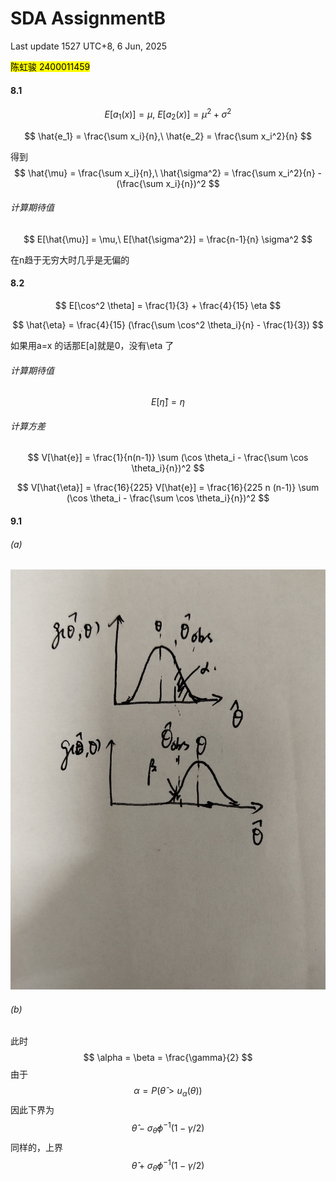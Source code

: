 # SDA AssignmentB

Last update 1527 UTC+8, 6 Jun, 2025

<mark>陈虹骏 2400011459</mark>

#### 8.1

$$
E[a_1 (x)] = \mu,\ E[a_2 (x)] = \mu^2 + \sigma^2
$$

$$
\hat{e_1} = \frac{\sum x_i}{n},\ \hat{e_2} = \frac{\sum x_i^2}{n}
$$

得到
$$
\hat{\mu} = \frac{\sum x_i}{n},\ \hat{\sigma^2} = \frac{\sum x_i^2}{n} - (\frac{\sum x_i}{n})^2
$$

###### 计算期待值

$$
E[\hat{\mu}] = \mu,\ E[\hat{\sigma^2}] = \frac{n-1}{n} \sigma^2
$$

在n趋于无穷大时几乎是无偏的

#### 8.2

$$
E[\cos^2 \theta] = \frac{1}{3} + \frac{4}{15} \eta
$$

$$
\hat{\eta} = \frac{4}{15} (\frac{\sum \cos^2 \theta_i}{n} - \frac{1}{3})
$$

如果用a=x 的话那E[a]就是0，没有\eta 了

###### 计算期待值

$$
E[\hat{\eta}] = \eta
$$

###### 计算方差

$$
V[\hat{e}] = \frac{1}{n(n-1)} \sum (\cos \theta_i - \frac{\sum \cos \theta_i}{n})^2
$$

$$
V[\hat{\eta}] = \frac{16}{225} V[\hat{e}] = \frac{16}{225 n (n-1)} \sum (\cos \theta_i - \frac{\sum \cos \theta_i}{n})^2
$$

#### 9.1

###### (a)

![](https://raw.githubusercontent.com/IrsIris501/img/main/%E5%BE%AE%E4%BF%A1%E5%9B%BE%E7%89%87_20250606152149.jpg)

###### (b)

此时
$$
\alpha = \beta = \frac{\gamma}{2}
$$
由于
$$
\alpha = P(\hat{\theta} > u_\alpha (\theta))
$$
因此下界为
$$
\hat{\theta } - \sigma_\hat{\theta} \phi^{-1}(1 - \gamma / 2)
$$
同样的，上界
$$
\hat{\theta } + \sigma_\hat{\theta} \phi^{-1}(1 - \gamma / 2)
$$

